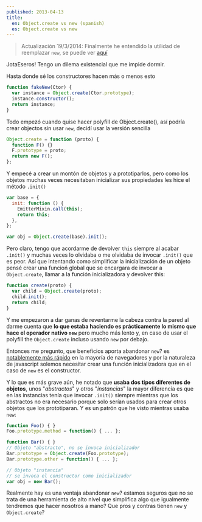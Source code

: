 ```yaml
---
published: 2013-04-13
title:
  en: Object.create vs new (spanish)
  es: Object.create vs new
---
```


> Actualización 19/3/2014: Finalmente he entendido la utilidad de reemplazar `new`, se puede ver [aquí][1]

JotaEseros! Tengo un dilema existencial que me impide dormir.

Hasta donde sé los constructores hacen más o menos esto

```js
function fakeNew(Ctor) {
  var instance = Object.create(Ctor.prototype);
  instance.constructor();
  return instance;
}
```

<!-- end extract -->

Todo empezó cuando quise hacer polyfill de Object.create(), así podría crear objectos sin usar `new`, decidí usar la versión sencilla

```js
Object.create = function (proto) {
  function F() {}
  F.prototype = proto;
  return new F();
};
```

Y empecé a crear un montón de objetos y a prototiparlos, pero como los objetos muchas veces necesitaban inicializar sus propiedades les hice el método `.init()`

```js
var base = {
  init: function () {
    EmitterMixin.call(this);
    return this;
  },
};

var obj = Object.create(base).init();
```

Pero claro, tengo que acordarme de devolver `this` siempre al acabar `.init()` y muchas veces lo olvidaba o me olvidaba de invocar `.init()` que es peor. Así que intentando como simplificar la inicialización de un objeto pensé crear una funcioń global que se encargara de invocar a `Object.create`, llamar a la función inicializadora y devolver this:

```js
function create(proto) {
  var child = Object.create(proto);
  child.init();
  return child;
}
```

Y me empezaron a dar ganas de reventarme la cabeza contra la pared al darme cuenta que **lo que estaba haciendo es prácticamente lo mismo que hace el operador nativo `new`** pero mucho más lento y, en caso de usar el polyfill the `Object.create` incluso usando `new` por debajo.

Entonces me pregunto, que beneficios aporta abandonar `new`? es [notablemente más rápido][2] en la mayoría de navegadores y por la naturaleza de javascript solemos necesitar crear una función inicializadora que en el caso de `new` es el constructor.

Y lo que es más grave aún, he notado que **usaba dos tipos diferentes de objetos**, unos "_abstractos_" y otros "_instancias_" la mayor diferencia es que en las instancias tenía que invocar `.init()` siempre mientras que los abstractos no era necesario porque solo serían usados para crear otros objetos que los prototiparan. Y es un patrón que he visto mientras usaba `new`:

```js
function Foo() { }
Foo.prototype.method = function() { ... };

function Bar() { }
// Objeto "abstracto", no se invoca inicializador
Bar.prototype = Object.create(Foo.prototype);
Bar.prototype.other = function() { ... };

// Objeto "instancia"
// se invoca el constructor como inicializador
var obj = new Bar();
```

Realmente hay es una ventaja abandonar `new`? estamos seguros que no se trata de una herramienta de alto nivel que simplifica algo que igualmente tendremos que hacer nosotros a mano? Que pros y contras tienen `new` y `Object.create`?

[1]: ../type-new/
[2]: http://jsperf.com/object-create-vs-constructor-vs-object-literal/49
